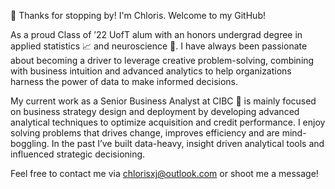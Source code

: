 👋 Thanks for stopping by! I'm Chloris. Welcome to my GitHub!

As a proud Class of ’22 UofT alum with an honors undergrad degree in applied statistics 📈 and neuroscience 🧠. I have always been passionate about becoming a driver to leverage creative problem-solving, combining with business intuition and advanced analytics to help organizations harness the power of data to make informed decisions. 

My current work as a Senior Business Analyst at CIBC 🏦 is mainly focused on business strategy design and deployment by developing advanced analytical techniques to optimize acquisition and credit performance. I enjoy solving problems that drives change, improves efficiency and are mind-boggling. In the past I’ve built data-heavy, insight driven analytical tools and influenced strategic decisioning. 


Feel free to contact me via chlorisxj@outlook.com or shoot me a message!

